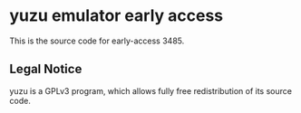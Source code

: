 yuzu emulator early access
=============

This is the source code for early-access 3485.

## Legal Notice

yuzu is a GPLv3 program, which allows fully free redistribution of its source code.
